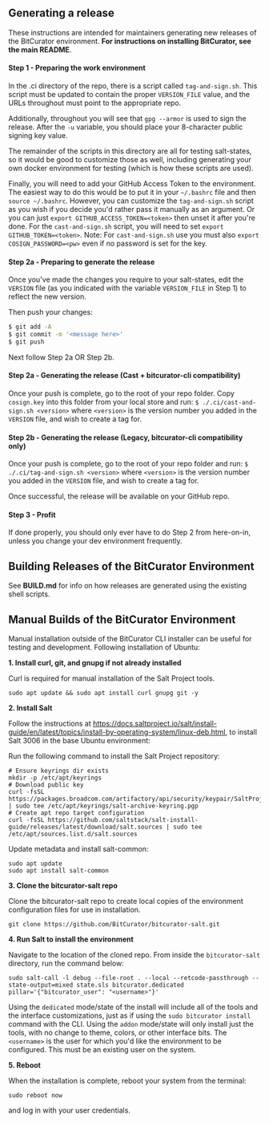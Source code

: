 ## Generating a release

These instructions are intended for maintainers generating new releases of the BitCurator environment. **For instructions on installing BitCurator, see the main README**.

#### Step 1 - Preparing the work environment

In the .ci directory of the repo, there is a script called `tag-and-sign.sh`. This script must be updated to contain the proper `VERSION_FILE` value, and the URLs throughout must point to the appropriate repo.

Additionally, throughout you will see that `gpg --armor` is used to sign the release. After the `-u` variable, you should place your 8-character public signing key value.

The remainder of the scripts in this directory are all for testing salt-states, so it would be good to customize those as well, including generating your own docker environment for testing (which is how these scripts are used).

Finally, you will need to add your GitHub Access Token to the environment. The easiest way to do this would be to put it in your `~/.bashrc` file and then `source ~/.bashrc`. However, you can customize the `tag-and-sign.sh` script as you wish if you decide you'd rather pass it manually as an argument.
Or you can just `export GITHUB_ACCESS_TOKEN=<token>` then unset it after you're done. For the `cast-and-sign.sh` script, you will need to set `export GITHUB_TOKEN=<token>`. Note: For `cast-and-sign.sh` use you must also `export COSIGN_PASSWORD=<pw>` even if no password is set for the key.

#### Step 2a - Preparing to generate the release

Once you've made the changes you require to your salt-states, edit the `VERSION` file (as you indicated with the variable `VERSION_FILE` in Step 1) to reflect the new version.

Then push your changes:

```bash
$ git add -A
$ git commit -m '<message here>'
$ git push
```

Next follow Step 2a OR Step 2b.

#### Step 2a - Generating the release (Cast + bitcurator-cli compatibility)

Once your push is complete, go to the root of your repo folder. Copy `cosign.key` into this folder from your local store and run:
`$ ./.ci/cast-and-sign.sh <version>` where `<version>` is the version number you added in the `VERSION` file, and wish to create a tag for.

#### Step 2b - Generating the release (Legacy, bitcurator-cli compatibility only)

Once your push is complete, go to the root of your repo folder and run:
`$ ./.ci/tag-and-sign.sh <version>` where `<version>` is the version number you added in the `VERSION` file, and wish to create a tag for.

Once successful, the release will be available on your GitHub repo.

#### Step 3 - Profit

If done properly, you should only ever have to do Step 2 from here-on-in, unless you change your dev environment frequently.

## Building Releases of the BitCurator Environment

See **BUILD.md** for info on how releases are generated using the existing shell scripts.

## Manual Builds of the BitCurator Environment

Manual installation outside of the BitCurator CLI installer can be useful for testing and development. Following installation of Ubuntu:

**1. Install curl, git, and gnupg if not already installed**

Curl is required for manual installation of the Salt Project tools.
```shell
sudo apt update && sudo apt install curl gnupg git -y
```

**2. Install Salt**

Follow the instructions at https://docs.saltproject.io/salt/install-guide/en/latest/topics/install-by-operating-system/linux-deb.html, to install Salt 3006 in the base Ubuntu environment:

Run the following command to install the Salt Project repository:

```shell
# Ensure keyrings dir exists
mkdir -p /etc/apt/keyrings
# Download public key
curl -fsSL https://packages.broadcom.com/artifactory/api/security/keypair/SaltProjectKey/public | sudo tee /etc/apt/keyrings/salt-archive-keyring.pgp
# Create apt repo target configuration
curl -fsSL https://github.com/saltstack/salt-install-guide/releases/latest/download/salt.sources | sudo tee /etc/apt/sources.list.d/salt.sources
```

Update metadata and install salt-common:

```shell
sudo apt update
sudo apt install salt-common
```

**3. Clone the bitcurator-salt repo**

Clone the bitcurator-salt repo to create local copies of the environment configuration files for use in installation.

```shell
git clone https://github.com/BitCurator/bitcurator-salt.git
```

**4. Run Salt to install the environment**

Navigate to the location of the cloned repo. From inside the `bitcurator-salt` directory, run the command below:

```shell
sudo salt-call -l debug --file-root . --local --retcode-passthrough --state-output=mixed state.sls bitcurator.dedicated pillar='{"bitcurator_user": "<username>"}'
```

Using the `dedicated` mode/state of the install will include all of the tools and the interface customizations, just as if using the `sudo bitcurator install` command with the CLI. Using the `addon` mode/state will only install just the tools, with no change to theme, colors, or other interface bits. The `<username>` is the user for which you'd like the environment to be configured. This must be an existing user on the system.

**5. Reboot**

When the installation is complete, reboot your system from the terminal:

```shell
sudo reboot now
```

and log in with your user credentials.
